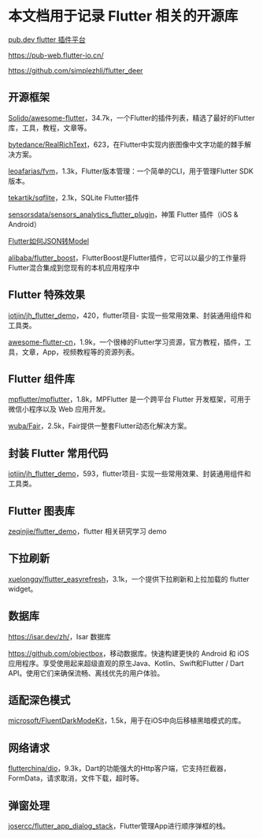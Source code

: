 # 本文档用于记录 Flutter 相关的开源库

[pub.dev flutter 插件平台](https://pub-web.flutter-io.cn/)

https://pub-web.flutter-io.cn/

https://github.com/simplezhli/flutter_deer

## 开源框架

[Solido/awesome-flutter](https://github.com/Solido/awesome-flutter)，34.7k，一个Flutter的插件列表，精选了最好的Flutter库，工具，教程，文章等。

[bytedance/RealRichText](https://github.com/bytedance/RealRichText)，623，在Flutter中实现内嵌图像中文字功能的棘手解决方案。

[leoafarias/fvm](https://github.com/leoafarias/fvm)，1.3k，Flutter版本管理：一个简单的CLI，用于管理Flutter SDK版本。

[tekartik/sqflite](https://github.com/tekartik/sqflite)，2.1k，SQLite Flutter插件

[sensorsdata/sensors_analytics_flutter_plugin](https://github.com/sensorsdata/sensors_analytics_flutter_plugin)，神策 Flutter 插件（iOS & Android）

[Flutter如何JSON转Model](https://www.bilibili.com/read/cv9349362)

[alibaba/flutter_boost](https://github.com/alibaba/flutter_boost)，FlutterBoost是Flutter插件，它可以以最少的工作量将Flutter混合集成到您现有的本机应用程序中

## Flutter 特殊效果


[iotjin/jh_flutter_demo](https://github.com/iotjin/jh_flutter_demo)，420，flutter项目- 实现一些常用效果、封装通用组件和工具类。

[awesome-flutter-cn](https://github.com/crazycodeboy/awesome-flutter-cn)，1.9k，一个很棒的Flutter学习资源，官方教程，插件，工具，文章，App，视频教程等的资源列表。


## Flutter 组件库

[mpflutter/mpflutter](https://github.com/mpflutter/mpflutter)，1.8k，MPFlutter 是一个跨平台 Flutter 开发框架，可用于微信小程序以及 Web 应用开发。

[wuba/Fair](https://github.com/wuba/fair)，2.5k，Fair提供一整套Flutter动态化解决方案。


## 封装 Flutter 常用代码

[iotjin/jh_flutter_demo](https://github.com/iotjin/jh_flutter_demo)，593，flutter项目- 实现一些常用效果、封装通用组件和工具类。



## Flutter 图表库

[zeqinjie/flutter_demo](https://github.com/zeqinjie/flutter_demo)，flutter 相关研究学习 demo

## 下拉刷新

[xuelongqy/flutter_easyrefresh](https://github.com/xuelongqy/flutter_easyrefresh)，3.1k，一个提供下拉刷新和上拉加载的 flutter widget。

## 数据库

<https://isar.dev/zh/>，Isar 数据库

<https://github.com/objectbox>，移动数据库。快速构建更快的 Android 和 iOS 应用程序。享受使用起来超级直观的原生Java、Kotlin、Swift和Flutter / Dart API。使用它们来确保流畅、离线优先的用户体验。


## 适配深色模式

[microsoft/FluentDarkModeKit](https://github.com/microsoft/FluentDarkModeKit)，1.5k，用于在iOS中向后移植黑暗模式的库。


## 网络请求

[flutterchina/dio](https://github.com/flutterchina/dio)，9.3k，Dart的功能强大的Http客户端，它支持拦截器，FormData，请求取消，文件下载，超时等。

## 弹窗处理

[josercc/flutter_app_dialog_stack](https://github.com/josercc/flutter_app_dialog_stack)，Flutter管理App进行顺序弹框的栈。

